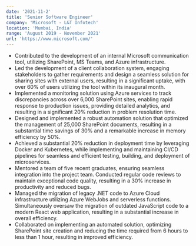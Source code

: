 ```yaml
---
date: '2021-11-2'
title: 'Senior Software Engineer'
company: 'Microsoft - L&T Infotech'
location: 'Mumbai, India'
range: 'August 2019 - November 2021'
url: 'https://www.microsoft.com/'
---
```


- Contributed to the development of an internal Microsoft communication tool, utilizing SharePoint, MS Teams, and Azure infrastructure.
- Led the development of a client collaboration system, engaging stakeholders to gather requirements and design a seamless solution for sharing sites with external users, resulting in a significant uptake, with over 60% of users utilizing the tool within its inaugural month.
- Implemented a monitoring solution using Azure services to track discrepancies across over 6,000 SharePoint sites, enabling rapid response to production issues, providing detailed analytics, and resulting in a significant 20% reduction in problem resolution time.
- Designed and implemented a robust automation solution that optimized the management of 25,000 SharePoint documents, resulting in a substantial time savings of 30% and a remarkable increase in memory efficiency by 50%.
- Achieved a substantial 20% reduction in deployment time by leveraging Docker and Kubernetes, while implementing and maintaining CI/CD pipelines for seamless and efficient testing, building, and deployment of microservices.
- Mentored a team of five recent graduates, ensuring seamless integration into the project team. Conducted regular code reviews to maintain exceptional code quality, resulting in a 30% increase in productivity and reduced bugs.
- Managed the migration of legacy .NET code to Azure Cloud infrastructure utilizing Azure WebJobs and serverless functions. Simultaneously oversaw the migration of outdated JavaScript code to a modern React web application, resulting in a substantial increase in overall efficiency.
- Collaborated on implementing an automated solution, optimizing SharePoint site creation and reducing the time required from 6 hours to less than 1 hour, resulting in improved efficiency.

